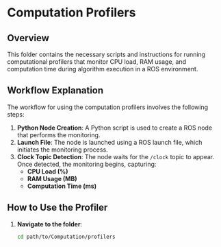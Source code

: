 # Computation Profilers

## Overview
This folder contains the necessary scripts and instructions for running computational profilers that monitor CPU load, RAM usage, and computation time during algorithm execution in a ROS environment.

## Workflow Explanation
The workflow for using the computation profilers involves the following steps:
1. **Python Node Creation**: A Python script is used to create a ROS node that performs the monitoring.
2. **Launch File**: The node is launched using a ROS launch file, which initiates the monitoring process.
3. **Clock Topic Detection**: The node waits for the `/clock` topic to appear. Once detected, the monitoring begins, capturing:
   - **CPU Load (%)**
   - **RAM Usage (MB)**
   - **Computation Time (ms)**

## How to Use the Profiler
1. **Navigate to the folder**:
   ```bash
   cd path/to/Computation/profilers

